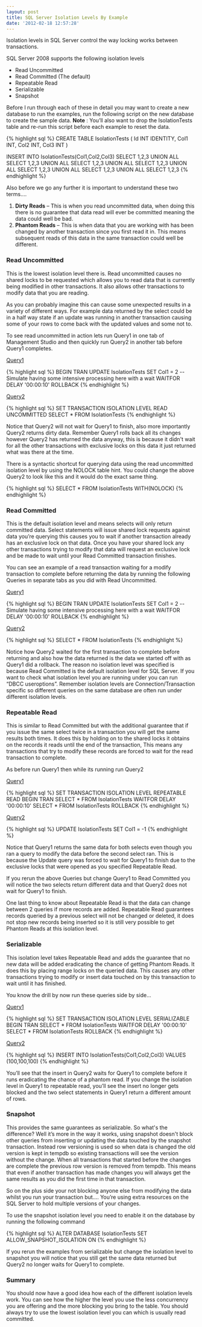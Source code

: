 ```yaml
---
layout: post
title: SQL Server Isolation Levels By Example
date: '2012-02-18 12:57:28'
---
```


<p>Isolation levels in SQL Server control the way locking works between transactions.</p>  <p>SQL Server 2008 supports the following isolation levels</p>  <ul>   <li>Read Uncommitted </li>    <li>Read Committed (The default) </li>    <li>Repeatable Read </li>    <li>Serializable </li>    <li>Snapshot </li> </ul>  <p>Before I run through each of these in detail you may want to create a new database to run the examples, run the following script on the new database to create the sample data. <strong>Note</strong> : You’ll also want to drop the IsolationTests table and re-run this script before each example to reset the data.</p>  

{% highlight sql %}
CREATE TABLE IsolationTests
(
    Id INT IDENTITY,
    Col1 INT,
    Col2 INT,
    Col3 INT
)

INSERT INTO IsolationTests(Col1,Col2,Col3)
SELECT 1,2,3
UNION ALL SELECT 1,2,3
UNION ALL SELECT 1,2,3
UNION ALL SELECT 1,2,3
UNION ALL SELECT 1,2,3
UNION ALL SELECT 1,2,3
UNION ALL SELECT 1,2,3
{% endhighlight %}

<p><font style="font-weight: bold"></font></p>

<p>Also before we go any further it is important to understand these two terms….</p>

<ol>
  <li><strong>Dirty Reads</strong> – This is when you read uncommitted data, when doing this there is no guarantee that data read will ever be committed meaning the data could well be bad. </li>

  <li><strong>Phantom Reads</strong> – This is when data that you are working with has been changed by another transaction since you first read it in. This means subsequent reads of this data in the same transaction could well be different. </li>
</ol>

<h3><font style="font-weight: bold">Read Uncommitted</font></h3>

<p>This is the lowest isolation level there is. Read uncommitted causes no shared locks to be requested which allows you to read data that is currently being modified in other transactions. It also allows other transactions to modify data that you are reading.</p>

<p>As you can probably imagine this can cause some unexpected results in a variety of different ways. For example data returned by the select could be in a half way state if an update was running in another transaction causing some of your rows to come back with the updated values and some not to.</p>

<p>To see read uncommitted in action lets run Query1 in one tab of Management Studio and then quickly run Query2 in another tab before Query1 completes.</p>
<p><u>Query1</u></p>

{% highlight sql %}
BEGIN TRAN
UPDATE IsolationTests SET Col1 = 2
--Simulate having some intensive processing here with a wait
WAITFOR DELAY '00:00:10'
ROLLBACK
{% endhighlight %}

<p><u>Query2</u></p>

{% highlight sql %}
SET TRANSACTION ISOLATION LEVEL READ UNCOMMITTED
SELECT * FROM IsolationTests
{% endhighlight %}

<p>Notice that Query2 will not wait for Query1 to finish, also more importantly Query2 returns dirty data. Remember Query1 rolls back all its changes however Query2 has returned the data anyway, this is because it didn't wait for all the other transactions with exclusive locks on this data it just returned what was there at the time.</p>

<p>There is a syntactic shortcut for querying data using the read uncommitted isolation level by using the NOLOCK table hint. You could change the above Query2 to look like this and it would do the exact same thing.</p>

{% highlight sql %}
SELECT * FROM IsolationTests WITH(NOLOCK)
{% endhighlight %}

<h3><font style="font-weight: bold">Read Committed</font></h3>

<p>This is the default isolation level and means selects will only return committed data. Select statements will issue shared lock requests against data you’re querying this causes you to wait if another transaction already has an exclusive lock on that data. Once you have your shared lock any other transactions trying to modify that data will request an exclusive lock and be made to wait until your Read Committed transaction finishes.</p>

<p>You can see an example of a read transaction waiting for a modify transaction to complete before returning the data by running the following Queries in separate tabs as you did with Read Uncommitted. </p>

<p><u>Query1</u></p>

{% highlight sql %}
BEGIN TRAN
UPDATE IsolationTests SET Col1 = 2
--Simulate having some intensive processing here with a wait
WAITFOR DELAY '00:00:10'
ROLLBACK
{% endhighlight %}

<p><u>Query2</u></p>

{% highlight sql %}
SELECT * FROM IsolationTests
{% endhighlight %}

<p>Notice how Query2 waited for the first transaction to complete before returning and also how the data returned is the data we started off with as Query1 did a rollback. The reason no isolation level was specified is because Read Committed is the default isolation level for SQL Server. If you want to check what isolation level you are running under you can run “DBCC useroptions”. Remember isolation levels are Connection/Transaction specific so different queries on the same database are often run under different isolation levels.</p>

<h3><font style="font-weight: bold">Repeatable Read</font></h3>

<p>This is similar to Read Committed but with the additional guarantee that if you issue the same select twice in a transaction you will get the same results both times. It does this by holding on to the shared locks it obtains on the records it reads until the end of the transaction, This means any transactions that try to modify these records are forced to wait for the read transaction to complete. </p>

<p>As before run Query1 then while its running run Query2</p>

<p><u>Query1</u></p>

{% highlight sql %}
SET TRANSACTION ISOLATION LEVEL REPEATABLE READ
BEGIN TRAN
SELECT * FROM IsolationTests
WAITFOR DELAY '00:00:10'
SELECT * FROM IsolationTests
ROLLBACK
{% endhighlight %}


<p><u>Query2</u></p>

{% highlight sql %}
UPDATE IsolationTests SET Col1 = -1
{% endhighlight %}

<p>Notice that Query1 returns the same data for both selects even though you ran a query to modify the data before the second select ran. This is because the Update query was forced to wait for Query1 to finish due to the exclusive locks that were opened as you specified Repeatable Read.</p>

<p>If you rerun the above Queries but change Query1 to Read Committed you will notice the two selects return different data and that Query2 does not wait for Query1 to finish.</p>

<p>One last thing to know about Repeatable Read is that the data can change between 2 queries if more records are added. Repeatable Read guarantees records queried by a previous select will not be changed or deleted, it does not stop new records being inserted so it is still very possible to get Phantom Reads at this isolation level.</p>

<h3><font style="font-weight: bold">Serializable</font></h3>

<p>This isolation level takes Repeatable Read and adds the guarantee that no new data will be added eradicating the chance of getting Phantom Reads. It does this by placing range locks on the queried data. This causes any other transactions trying to modify or insert data touched on by this transaction to wait until it has finished.</p>

<p>You know the drill by now run these queries side by side…</p>

<p><u>Query1</u></p>

{% highlight sql %}
SET TRANSACTION ISOLATION LEVEL SERIALIZABLE
BEGIN TRAN
SELECT * FROM IsolationTests
WAITFOR DELAY '00:00:10'
SELECT * FROM IsolationTests
ROLLBACK
{% endhighlight %}

<p><u>Query2</u></p>

{% highlight sql %}
INSERT INTO IsolationTests(Col1,Col2,Col3)
VALUES (100,100,100)
{% endhighlight %}

<p>You’ll see that the insert in Query2 waits for Query1 to complete before it runs eradicating the chance of a phantom read. If you change the isolation level in Query1 to repeatable read, you’ll see the insert no longer gets blocked and the two select statements in Query1 return a different amount of rows. </p>

<h3><font style="font-weight: bold">Snapshot</font></h3>

<p>This provides the same guarantees as serializable. So what's the difference? Well it’s more in the way it works, using snapshot doesn't block other queries from inserting or updating the data touched by the snapshot transaction. Instead row versioning is used so when data is changed the old version is kept in tempdb so existing transactions will see the version without the change. When all transactions that started before the changes are complete the previous row version is removed from tempdb.  This means that even if another transaction has made changes you will always get the same results as you did the first time in that transaction.</p>

<p>So on the plus side your not blocking anyone else from modifying the data whilst you run your transaction but…. You’re using extra resources on the SQL Server to hold multiple versions of your changes.</p>

<p>To use the snapshot isolation level you need to enable it on the database by running the following command</p>

{% highlight sql %}
ALTER DATABASE IsolationTests
SET ALLOW_SNAPSHOT_ISOLATION ON
{% endhighlight %}

<p>If you rerun the examples from serializable but change the isolation level to snapshot you will notice that you still get the same data returned but Query2 no longer waits for Query1 to complete.</p>

<h3><font style="font-weight: bold">Summary</font></h3>

<p>You should now have a good idea how each of the different isolation levels work. You can see how the higher the level you use the less concurrency you are offering and the more blocking you bring to the table. You should always try to use the lowest isolation level you can which is usually read committed.</p>